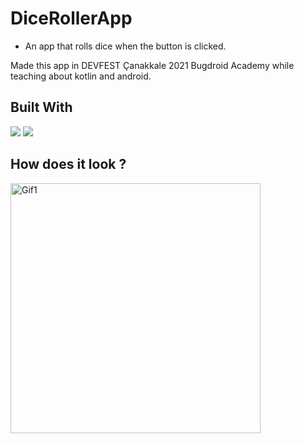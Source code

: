 # DiceRollerApp

- An app that rolls dice when the button is clicked.

Made this app in DEVFEST Çanakkale 2021 Bugdroid Academy while teaching about kotlin and android.

## Built With 

<code><img src="https://www.vectorlogo.zone/logos/kotlinlang/kotlinlang-ar21.svg"></code>
<code><img src="https://www.vectorlogo.zone/logos/android/android-ar21.svg"></code>

## How does it look ?

<p>
<img height= "400" src="https://media.giphy.com/media/DT0H3qki4ki11hSYc8/giphy.gif" alt="Gif1" />
</p>
